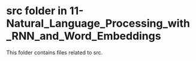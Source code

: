 # src folder in 11-Natural_Language_Processing_with_RNN_and_Word_Embeddings
This folder contains files related to src.
